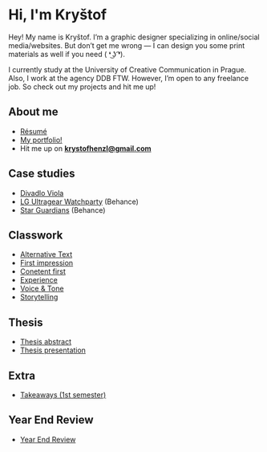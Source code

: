 # Hi, I'm Kryštof

Hey!
My name is Kryštof. I’m a graphic designer specializing in online/social media/websites. But don’t get me wrong — I can design you some print materials as well if you need ( ❛ ͜ʖ ͡❛).

I currently study at the University of Creative Communication in Prague. Also, I work at the agency DDB FTW. However, I’m open to any freelance job. So check out my projects and hit me up!

## About me

- [Résumé](04-experience/index.md)
- <a href="https://www.behance.net/krystofhenzl/">My portfolio!</a>
- Hit me up on <b>krystofhenzl@gmail.com</b>

## Case studies

- [Divadlo Viola](02-first-impression/case-study.md)
- <a href="https://www.behance.net/gallery/159159849/LG-UltraGear-WatchParty">LG Ultragear Watchparty</a> (Behance)
- <a href="https://www.behance.net/gallery/159476503/Star-Guardians-Event-Experience">Star Guardians</a> (Behance)

## Classwork

- [Alternative Text](01-alternative-text/index.md)
- [First impression](02-first-impression/index.md)
- [Conetent first](03-content-first/index.md)
- [Experience](04-experience/index.md)
- [Voice & Tone](05-voice-tone/index.md)
- [Storytelling](06-storytelling/index.md)

## Thesis

- [Thesis abstract](07-thesis-abstract/index.md)
- [Thesis presentation](08-thesis-presentation/index.md)

## Extra

- [Takeaways (1st semester)](takeaways/index.md)

## Year End Review

- [Year End Review](00-year-end-review/index.md)

